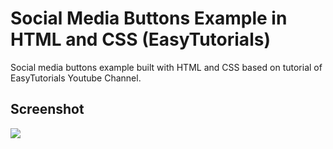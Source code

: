 <h1>Social Media Buttons Example in HTML and CSS (EasyTutorials)</h1>
<p>Social media buttons example built with HTML and CSS based on tutorial of EasyTutorials Youtube Channel.</p>

<h2>Screenshot</h2>
<img src="https://github.com/DjalmoCruzJr/easytutorials-tutorial-social-media-buttons-in-html-and-css/blob/master/screenshot.png?raw=true">

